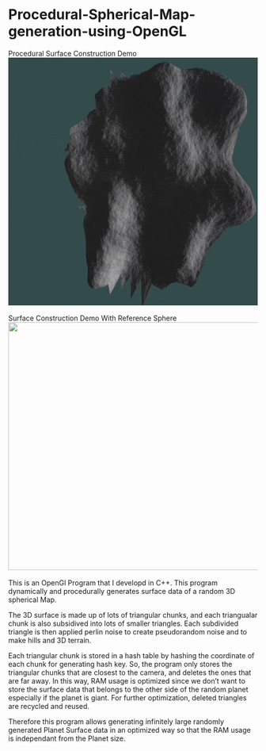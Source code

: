 # Procedural-Spherical-Map-generation-using-OpenGL

Procedural Surface Construction Demo
<img src="patchDemo.gif" width="700" height="500"/>

Surface Construction Demo With Reference Sphere
<img src="video.gif" width="700" height="500"/>

This is an OpenGl Program that I developd in C++. This program dynamically and procedurally generates surface data of a random 3D spherical Map.

The 3D surface is made up of lots of triangular chunks, and each triangualar chunk is also subsidived into lots of smaller triangles. Each subdivided triangle is then applied perlin noise to create pseudorandom noise and to make hills and 3D terrain.

Each triangular chunk is stored in a hash table by hashing the coordinate of each chunk for generating hash key. So, the program only stores the triangular chunks that are closest to the camera, and deletes the ones that are far away. In this way, RAM usage is optimized since we don’t want to store the surface data that belongs to the other side of the random planet especially if the planet is giant. For further optimization, deleted triangles are recycled and reused.

Therefore this program allows generating infinitely large randomly generated Planet Surface data in an optimized way so that the RAM usage is independant from the Planet size. 
